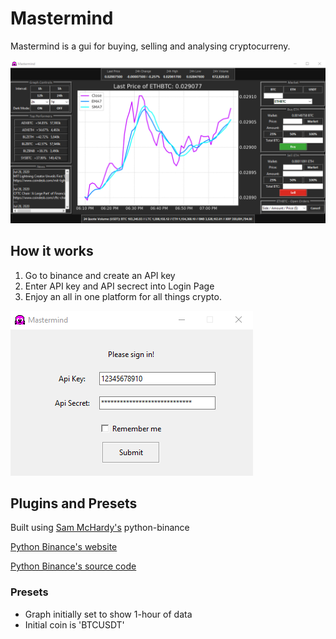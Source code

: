 # Mastermind
Mastermind is a gui for buying, selling and analysing cryptocurreny. 

![Image of Dark Mode on Mastermind](https://github.com/Modiodal/Mastermind/blob/master/screenshots/dark_mode_graph.png)


## How it works

1. Go to binance and create an API key
2. Enter API key and API secrect into Login Page
3. Enjoy an all in one platform for all things crypto.

![Mastermind Login Page](https://github.com/Modiodal/Mastermind/blob/master/screenshots/login_screenshot.png)


## Plugins and Presets

Built using [Sam McHardy's](https://github.com/sammchardy) python-binance

[Python Binance's website](https://python-binance.readthedocs.io/en/latest/overview.html)

[Python Binance's source code](https://github.com/sammchardy/python-binance)


### Presets
- Graph initially set to show 1-hour of data
- Initial coin is 'BTCUSDT'


